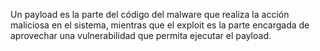 Un payload es la parte del código del malware que realiza la acción maliciosa en el sistema, mientras que el exploit es la parte encargada de aprovechar una vulnerabilidad que permita ejecutar el payload.